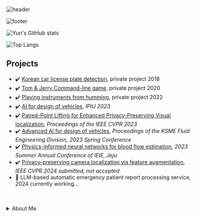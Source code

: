 ![header](https://capsule-render.vercel.app/api?type=waving&color=timeAuto&height=300&section=header&text=Yun's%20Repository&fontSize=90)

![footer](https://capsule-render.vercel.app/api?section=footer)

![Yun's GitHub stats](https://github-readme-stats.vercel.app/api?username=ChanhyukYun&show_icons=true)

![Top Langs](https://github-readme-stats.vercel.app/api/top-langs/?username=ChanhyukYun&layout=compact)



## Projects  
- ✔️ [Korean car license plate detection](), private project 2018  
- ✔️ [Tom & Jerry Command-line game](), private project 2020
- ✔️ [Playing instruments from humming](), private project 2022  
- ✔️ [AI for design of vehicles](), *IPIU 2023*  
- ✔️ [Paired-Point Lifting for Enhanced Privacy-Preserving Visual localization](https://openaccess.thecvf.com/content/CVPR2023/papers/Lee_Paired-Point_Lifting_for_Enhanced_Privacy-Preserving_Visual_Localization_CVPR_2023_paper.pdf), *Proceedings of the IEEE CVPR 2023*
- ✔️ [Advanced AI for design of vehicles](), *Proceedings of the KSME Fluid Engineering Division, 2023 Spring Conference*  
- ✔️ [Physics-informed neural networks for blood flow estimation](), *2023 Summer Annual Conference of IEIE, Jeju*   
- ✔️ [Privacy-preserving camera localization via feature augmentation](), *IEEE CVPR 2024 submitted, not accepted*  
- 🔭 LLM-based automatic emergency patient report processing service, 2024 currently working...

<br/>

<br/>

<details>
<summary>About Me </summary>
  
### Education  
- Bachelor of Electronic Engineering in Hanyang University, Seoul, South Korea (2015-2022)  
- Master of Electronic Engineering in Hanyang University, Seoul, South Korea (2022-2024)  
- 6th KT AIVLE SCHOOL AI Track (2024)

### Skills
- **Python**; Numpy, Pandas, PyTorch, Keras  
- Java  
- MATLAB  
- Overleaf (Paper writing)  


</summary>




<!--
**ChanhyukYun/ChanhyukYun** is a ✨ _special_ ✨ repository because its `README.md` (this file) appears on your GitHub profile.

Here are some ideas to get you started:

- 🔭 I’m currently working on ...
- 🌱 I’m currently learning ...
- 👯 I’m looking to collaborate on ...
- 🤔 I’m looking for help with ...
- 💬 Ask me about ...
- 📫 How to reach me: ...
- 😄 Pronouns: ...
- ⚡ Fun fact: ...
-->
